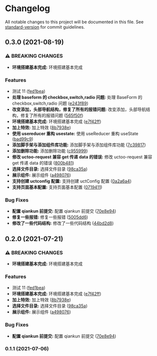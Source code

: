 # Changelog

All notable changes to this project will be documented in this file. See [standard-version](https://github.com/conventional-changelog/standard-version) for commit guidelines.

## 0.3.0 (2021-08-19)

### ⚠ BREAKING CHANGES

- **环境搭建基本完成:** 环境搭建基本完成

### Features

- 测试 11 ([fed1bea](https://github.com/crazyfdf/nocode/commit/fed1bea2568e75ac4b198bb9c519aac345414eb6))
- **处理 baseform 的 checkbox,switch,radio 问题:** 处理 BaseForm 的 checkbox,switch,radio 问题 ([e243f89](https://github.com/crazyfdf/nocode/commit/e243f8915817ef7606fc590247f70c74ee20e070))
- **改变添加，头部导航结构，修复了所有的报错问题:** 改变添加，头部导航结构，修复了所有的报错问题 ([565f50f](https://github.com/crazyfdf/nocode/commit/565f50f46a400d8c12a34ca743394587a8b8b425))
- **环境搭建基本完成:** 环境搭建基本完成 ([e7f42ff](https://github.com/crazyfdf/nocode/commit/e7f42ff86b673d3fd5e329eb9a4a5174e05bcd88))
- **加上特效:** 加上特效 ([8b7938e](https://github.com/crazyfdf/nocode/commit/8b7938e332d5d76dab10fd6c3ffcc0bce0361b1d))
- **使用 usereducer 重构 usestate:** 使用 useReducer 重构 useState ([bad99c9](https://github.com/crazyfdf/nocode/commit/bad99c994f7da967385e6d1cc5996f24143fcd7f))
- **添加脚手架与添加组件库功能:** 添加脚手架与添加组件库功能 ([7c39817](https://github.com/crazyfdf/nocode/commit/7c3981749c7fa0b45cc3d2e8e2005feebf6ee9aa))
- **添加删除功能:** 添加删除功能 ([c955999](https://github.com/crazyfdf/nocode/commit/c955999c336b094908962a569d43c54ecc48d7a2))
- **修改 uctoo-request 兼容 get 传递 data 的错误:** 修改 uctoo-request 兼容 get 传递 data 的错误 ([800b481](https://github.com/crazyfdf/nocode/commit/800b481872e9e1c92a7518a101ea66290082f74b))
- **选择文件目录:** 选择文件目录 ([98ca35a](https://github.com/crazyfdf/nocode/commit/98ca35ac4299b105707224e2e0b8961a8271afb1))
- **展示组件:** 展示组件 ([a498076](https://github.com/crazyfdf/nocode/commit/a498076195479fa1da8aead192c82c1178940f46))
- **支持创建 uctconfig 配置:** 支持创建 uctConfig 配置 ([0a2a6a4](https://github.com/crazyfdf/nocode/commit/0a2a6a4b4d03439a24e67cb5d39219f552c7fe91))
- **支持页面基本配置:** 支持页面基本配置 ([0719411](https://github.com/crazyfdf/nocode/commit/07194111a56af0d768fbe31f67a2b7adeb1f706d))

### Bug Fixes

- **配置 qiankun 前提交:** 配置 qiankun 前提交 ([70e8e94](https://github.com/crazyfdf/nocode/commit/70e8e9422b69efd574649f8c5cfa4a5acaa708bf))
- **修复一些报错:** 修复一些报错 ([5005dd6](https://github.com/crazyfdf/nocode/commit/5005dd6dfd4a71ec912bc0a540d84da0a83d7b3f))
- **修改了一些代码结构:** 修改了一些代码结构 ([44bd2d8](https://github.com/crazyfdf/nocode/commit/44bd2d862323c56b8ae7c022d51db770c15d5840))

## 0.2.0 (2021-07-21)

### ⚠ BREAKING CHANGES

- **环境搭建基本完成:** 环境搭建基本完成

### Features

- 测试 11 ([fed1bea](https://github.com/crazyfdf/nocode/commit/fed1bea2568e75ac4b198bb9c519aac345414eb6))
- **环境搭建基本完成:** 环境搭建基本完成 ([e7f42ff](https://github.com/crazyfdf/nocode/commit/e7f42ff86b673d3fd5e329eb9a4a5174e05bcd88))
- **加上特效:** 加上特效 ([8b7938e](https://github.com/crazyfdf/nocode/commit/8b7938e332d5d76dab10fd6c3ffcc0bce0361b1d))
- **选择文件目录:** 选择文件目录 ([98ca35a](https://github.com/crazyfdf/nocode/commit/98ca35ac4299b105707224e2e0b8961a8271afb1))
- **展示组件:** 展示组件 ([a498076](https://github.com/crazyfdf/nocode/commit/a498076195479fa1da8aead192c82c1178940f46))

### Bug Fixes

- **配置 qiankun 前提交:** 配置 qiankun 前提交 ([70e8e94](https://github.com/crazyfdf/nocode/commit/70e8e9422b69efd574649f8c5cfa4a5acaa708bf))

### 0.1.1 (2021-07-06)
